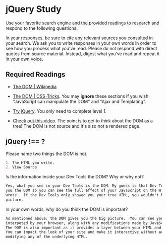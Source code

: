 # jQuery Study

Use your favorite search engine and the provided readings to research and
respond to the following questions.

In your responses, be sure to cite any relevant sources you consulted in your
search. We ask you to write responses in your own words in order to see how you
process what you've read. Please do not respond with direct quotes from source
material. Instead, digest what you've read and repeat it in your own voice.

## Required Readings

-   [The DOM | Wikipedia](https://en.wikipedia.org/wiki/Document_Object_Model)

-   [The DOM | CSS-Tricks](https://css-tricks.com/dom/). You may **ignore**
    these sections if you wish: "JavaScript can manipulate the DOM" and "Ajax
    and Templating".

-   [Try jQuery](http://try.jquery.com/). You only need to complete level 1.

-   [Check out this video](https://www.youtube.com/watch?v=n1cKlKM3jYI). The
point is to get to think about the DOM as a tree! The DOM is not source and
it's also not a rendered page.

## jQuery !== ?

Please name two things the DOM is not.

```md
1. The HTML you write.
2. View Source
```

Is the information inside your Dev Tools the DOM? Why or why not?

```md
Yes, what you see in your Dev Tools is the DOM. My guess is that Dev Tools shows
you the DOM so you can see the full effect of your JavaScript on the HTML you originally
wrote.  If the Dev Tools only showed you your true HTML, you wouldn't be getting a full
picture.
```

In your own words, why do you think the DOM is important?

```md
As mentioned above, the DOM gives you the big picture.  You can see your HTML as
interpeted by your browser, along with any modifications made by JavaScript/jQuery.
The DOM is also important as it provides a layer between your HTML and JavaScript.
You can impact the look of your site and make it interactive without actually
modifying any of the underlying HTML.
```

